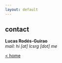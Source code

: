 ```yaml
---
layout: default
---
```


## contact

**Lucas Rodés-Guirao** <br/>
_mail: hi [at] lcsrg [dot] me_ <br/>

[< home](index.md)
